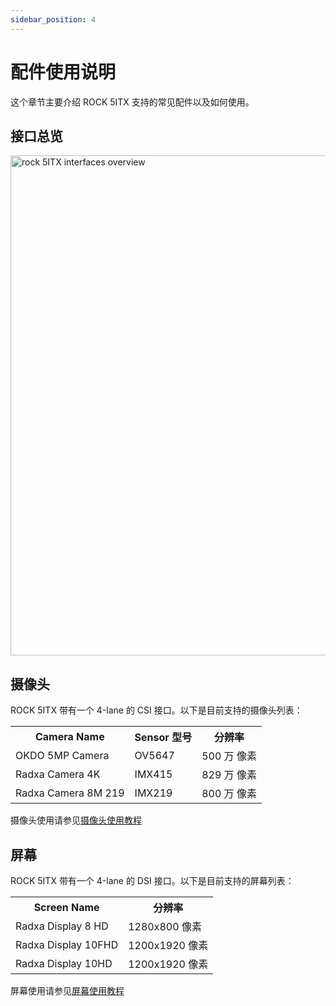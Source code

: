 ```yaml
---
sidebar_position: 4
---
```


# 配件使用说明

这个章节主要介绍 ROCK 5ITX 支持的常见配件以及如何使用。

## 接口总览

<img src="/img/rock5itx/rock5itx-interface-overview.webp" width="800" alt="rock 5ITX interfaces overview" />

## 摄像头

ROCK 5ITX 带有一个 4-lane 的 CSI 接口。以下是目前支持的摄像头列表：

<table>
  <tr>
    <th>Camera Name</th>
    <th>Sensor 型号</th>
    <th>分辨率</th>
  </tr>
  <tr>
    <td>OKDO 5MP Camera</td>
    <td>OV5647</td>
    <td>500 万 像素</td>
  </tr>
  <tr>
    <td>Radxa Camera 4K</td>
    <td>IMX415</td>
    <td>829 万 像素</td>
  </tr>
  <tr>
    <td>Radxa Camera 8M 219</td>
    <td>IMX219</td>
    <td>800 万 像素</td>
  </tr>
</table>

摄像头使用请参见[摄像头使用教程](../accessories/camera)

## 屏幕

ROCK 5ITX 带有一个 4-lane 的 DSI 接口。以下是目前支持的屏幕列表：

<table>
  <tr>
    <th>Screen Name</th>
    <th>分辨率</th>
  </tr>
  <tr>
    <td>Radxa Display 8 HD</td>
    <td>1280x800 像素</td>
  </tr>
  <tr>
    <td>Radxa Display 10FHD</td>
    <td>1200x1920 像素 </td>
  </tr>
  <tr>
    <td>Radxa Display 10HD</td>
    <td>1200x1920 像素 </td>
  </tr>
</table>

屏幕使用请参见[屏幕使用教程](../accessories/display)
